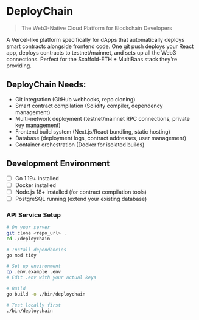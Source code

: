 # DeployChain 

> The Web3-Native Cloud Platform for Blockchain Developers

A Vercel-like platform specifically for dApps that automatically deploys smart contracts alongside frontend code. One git push deploys your React app, deploys contracts to testnet/mainnet, and sets up all the Web3 connections. Perfect for the Scaffold-ETH + MultiBaas stack they're providing.

## DeployChain Needs:

- Git integration (GitHub webhooks, repo cloning)
- Smart contract compilation (Solidity compiler, dependency management)
- Multi-network deployment (testnet/mainnet RPC connections, private key management)
- Frontend build system (Next.js/React bundling, static hosting)
- Database (deployment logs, contract addresses, user management)
- Container orchestration (Docker for isolated builds)

## Development Environment

- [ ] Go 1.19+ installed
- [ ] Docker installed
- [ ] Node.js 18+ installed (for contract compilation tools)
- [ ] PostgreSQL running (extend your existing database)

### API Service Setup

```bash
# On your server
git clone <repo_url> .
cd ./deploychain

# Install dependencies
go mod tidy

# Set up environment
cp .env.example .env
# Edit .env with your actual keys

# Build
go build -o ./bin/deploychain

# Test locally first
./bin/deploychain
```

